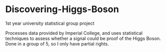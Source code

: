 # Discovering-Higgs-Boson
1st year university statistical group project

Processes data provided by Imperial College, and uses statistical techniques to assess whether a signal could be proof of the Higgs Boson.
Done in a group of 5, so I only have partial rights.
